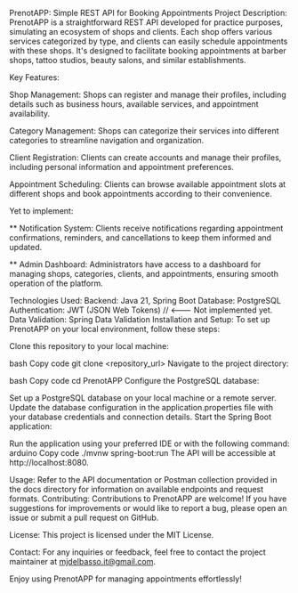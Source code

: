PrenotAPP: Simple REST API for Booking Appointments
Project Description:
PrenotAPP is a straightforward REST API developed for practice purposes, simulating an ecosystem of shops and clients. Each shop offers various services categorized by type, and clients can easily schedule appointments with these shops. It's designed to facilitate booking appointments at barber shops, tattoo studios, beauty salons, and similar establishments.

Key Features:

Shop Management: Shops can register and manage their profiles, including details such as business hours, available services, and appointment availability.

Category Management: Shops can categorize their services into different categories to streamline navigation and organization.

Client Registration: Clients can create accounts and manage their profiles, including personal information and appointment preferences.

Appointment Scheduling: Clients can browse available appointment slots at different shops and book appointments according to their convenience.

Yet to implement: 

** Notification System: Clients receive notifications regarding appointment confirmations, reminders, and cancellations to keep them informed and updated.

** Admin Dashboard: Administrators have access to a dashboard for managing shops, categories, clients, and appointments, ensuring smooth operation of the platform.

Technologies Used:
Backend: Java 21, Spring Boot
Database: PostgreSQL
Authentication: JWT (JSON Web Tokens) // <--- Not implemented yet.
Data Validation: Spring Data Validation
Installation and Setup:
To set up PrenotAPP on your local environment, follow these steps:

Clone this repository to your local machine:

bash
Copy code
git clone <repository_url>
Navigate to the project directory:

bash
Copy code
cd PrenotAPP
Configure the PostgreSQL database:

Set up a PostgreSQL database on your local machine or a remote server.
Update the database configuration in the application.properties file with your database credentials and connection details.
Start the Spring Boot application:

Run the application using your preferred IDE or with the following command:
arduino
Copy code
./mvnw spring-boot:run
The API will be accessible at http://localhost:8080.

Usage:
Refer to the API documentation or Postman collection provided in the docs directory for information on available endpoints and request formats.
Contributing:
Contributions to PrenotAPP are welcome! If you have suggestions for improvements or would like to report a bug, please open an issue or submit a pull request on GitHub.

License:
This project is licensed under the MIT License.

Contact:
For any inquiries or feedback, feel free to contact the project maintainer at mjdelbasso.it@gmail.com.

Enjoy using PrenotAPP for managing appointments effortlessly!
